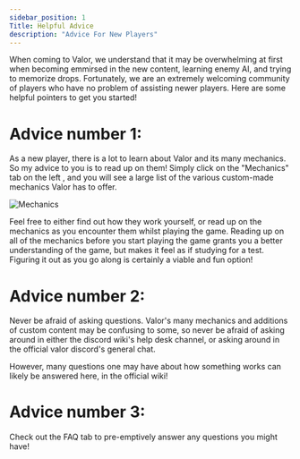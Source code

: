 ```yaml
---
sidebar_position: 1
Title: Helpful Advice
description: "Advice For New Players"
---
```

When coming to Valor, we understand that it may be overwhelming at first when becoming emmirsed in the new content, learning enemy AI, and trying to memorize drops. Fortunately, we are an extremely welcoming community of players who have no problem of assisting newer players. Here are some helpful pointers to get you started!

# Advice number 1:

As a new player, there is a lot to learn about Valor and its many mechanics. 
So my advice to you is to read up on them! Simply click on the "Mechanics" tab on the left , and you will see a large list of the various custom-made mechanics
Valor has to offer. 

![Mechanics](https://cdn.discordapp.com/attachments/828314781793779742/1003866059645931530/unknown.png)

Feel free to either find out how they work yourself, or read up on the mechanics as you encounter them whilst playing the game. 
Reading up on all of the mechanics before you start playing the game grants you a better understanding of the game, but makes it feel as if studying for a test.
Figuring it out as you go along is certainly a viable and fun option! 

# Advice number 2:

Never be afraid of asking questions. Valor's many mechanics and additions of custom content may be confusing to some, so never be afraid of asking around in 
either the discord wiki's help desk channel, or asking around in the official valor discord's general chat. 

However, many questions one may have about how something works can likely be answered here, in the official wiki!

# Advice number 3: 

Check out the FAQ tab to pre-emptively answer any questions you might have!


